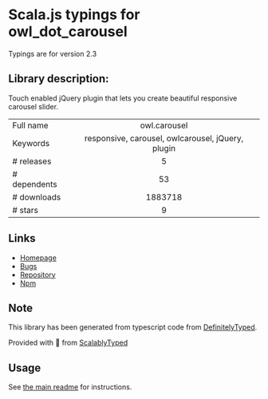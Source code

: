 
# Scala.js typings for owl_dot_carousel

Typings are for version 2.3

## Library description:
Touch enabled jQuery plugin that lets you create beautiful responsive carousel slider.

|                    |                 |
| ------------------ | :-------------: |
| Full name          | owl.carousel |
| Keywords           | responsive, carousel, owlcarousel, jQuery, plugin |
| # releases         | 5 |
| # dependents       | 53 |
| # downloads        | 1883718 |
| # stars            | 9 |

## Links
- [Homepage](https://github.com/OwlCarousel2/OwlCarousel2)
- [Bugs](https://github.com/OwlCarousel2/OwlCarousel2/issues)
- [Repository](https://github.com/OwlCarousel2/OwlCarousel2)
- [Npm](https://www.npmjs.com/package/owl.carousel)
    


## Note
This library has been generated from typescript code from [DefinitelyTyped](https://definitelytyped.org).

Provided with :purple_heart: from [ScalablyTyped](https://github.com/oyvindberg/ScalablyTyped)

## Usage
See [the main readme](../../readme.md) for instructions.


